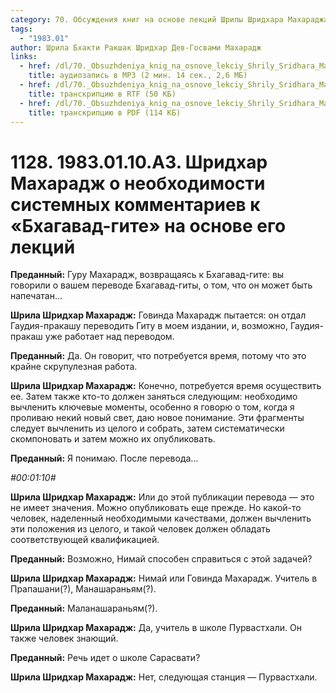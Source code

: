 ```yaml
---
category: 70. Обсуждения книг на основе лекций Шрилы Шридхара Махараджа
tags:
  - "1983.01"
author: Шрила Бхакти Ракшак Шридхар Дев-Госвами Махарадж
links:
  - href: /dl/70._Obsuzhdeniya_knig_na_osnove_lekciy_Shrily_Sridhara_Maharaja/1128_1983.01.10.A3_SridharMj_Shridhar_Maharadzh_o_neobhodimosti_sistemnyh_kommentariev_k_Bhagavad-gite_na_osnove_ego_lekcij.mp3
    title: аудиозапись в MP3 (2 мин. 14 сек., 2,6 МБ)
  - href: /dl/70._Obsuzhdeniya_knig_na_osnove_lekciy_Shrily_Sridhara_Maharaja/1128_1983.01.10.A3_SridharMj_Shridhar_Maharadzh_o_neobhodimosti_sistemnyh_kommentariev_k_Bhagavad-gite_na_osnove_ego_lekcij.rtf
    title: транскрипцию в RTF (50 КБ)
  - href: /dl/70._Obsuzhdeniya_knig_na_osnove_lekciy_Shrily_Sridhara_Maharaja/1128_1983.01.10.A3_SridharMj_Shridhar_Maharadzh_o_neobhodimosti_sistemnyh_kommentariev_k_Bhagavad-gite_na_osnove_ego_lekcij.pdf
    title: транскрипцию в PDF (114 КБ)
---
```


# 1128. 1983.01.10.A3. Шридхар Махарадж о необходимости системных комментариев к «Бхагавад-гите» на основе его лекций

**Преданный:** Гуру Махарадж, возвращаясь к Бхагавад-гите: вы говорили о вашем переводе Бхагавад-гиты, о том, что он может быть напечатан…

**Шрила Шридхар Махарадж:** Говинда Махарадж пытается: он отдал Гаудия-пракашу переводить Гиту в моем издании, и, возможно, Гаудия-пракаш уже работает над переводом.

**Преданный:** Да. Он говорит, что потребуется время, потому что это крайне скрупулезная работа.

**Шрила Шридхар Махарадж:** Конечно, потребуется время осуществить ее. Затем также кто-то должен заняться следующим: необходимо вычленить ключевые моменты, особенно я говорю о том, когда я проливаю некий новый свет, даю новое понимание. Эти фрагменты следует вычленить из целого и собрать, затем систематически скомпоновать и затем можно их опубликовать.

**Преданный:** Я понимаю. После перевода…

*#00:01:10#*

**Шрила Шридхар Махарадж:** Или до этой публикации перевода — это не имеет значения. Можно опубликовать еще прежде. Но какой-то человек, наделенный необходимыми качествами, должен вычленить эти положения из целого, и такой человек должен обладать соответствующей квалификацией.

**Преданный:** Возможно, Нимай способен справиться с этой задачей?

**Шрила Шридхар Махарадж:** Нимай или Говинда Махарадж. Учитель в Прапашани(?), Манашараньям(?).

**Преданный:** Маланашараньям(?).

**Шрила Шридхар Махарадж:** Да, учитель в школе Пурвастхали. Он также человек знающий.

**Преданный:** Речь идет о школе Сарасвати?

**Шрила Шридхар Махарадж:** Нет, следующая станция — Пурвастхали.

